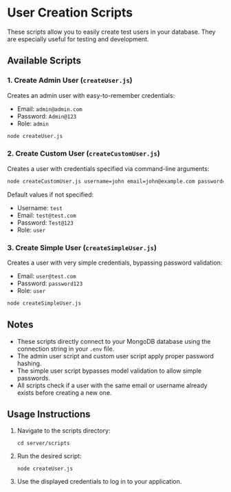 # User Creation Scripts

These scripts allow you to easily create test users in your database. They are especially useful for testing and development.

## Available Scripts

### 1. Create Admin User (`createUser.js`)

Creates an admin user with easy-to-remember credentials:
- Email: `admin@admin.com`
- Password: `Admin@123`
- Role: `admin`

```bash
node createUser.js
```

### 2. Create Custom User (`createCustomUser.js`)

Creates a user with credentials specified via command-line arguments:

```bash
node createCustomUser.js username=john email=john@example.com password=John@123 role=admin
```

Default values if not specified:
- Username: `test`
- Email: `test@test.com`
- Password: `Test@123`
- Role: `user`

### 3. Create Simple User (`createSimpleUser.js`)

Creates a user with very simple credentials, bypassing password validation:
- Email: `user@test.com`
- Password: `password123`
- Role: `user`

```bash
node createSimpleUser.js
```

## Notes

- These scripts directly connect to your MongoDB database using the connection string in your `.env` file.
- The admin user script and custom user script apply proper password hashing.
- The simple user script bypasses model validation to allow simple passwords.
- All scripts check if a user with the same email or username already exists before creating a new one.

## Usage Instructions

1. Navigate to the scripts directory:
   ```
   cd server/scripts
   ```

2. Run the desired script:
   ```
   node createUser.js
   ```

3. Use the displayed credentials to log in to your application. 